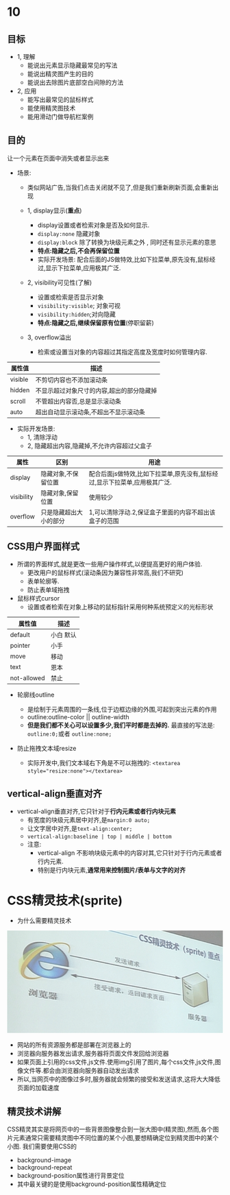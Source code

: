 # 10
## 目标
+ 1, 理解
    + 能说出元素显示隐藏最常见的写法
    + 能说出精灵图产生的目的
    + 能说出去除图片底部空白间隙的方法
+ 2, 应用
    + 能写出最常见的鼠标样式
    + 能使用精灵图技术
    + 能用滑动门做导航栏案例

## 目的
让一个元素在页面中消失或者显示出来
+ 场景:
    + 类似网站广告,当我们点击关闭就不见了,但是我们重新刷新页面,会重新出现
    + 1, display显示(**重点**)
        + display设置或者检索对象是否及如何显示.
        + `display:none` 隐藏对象
        + `display:block` 除了转换为块级元素之外 , 同时还有显示元素的意思
        + **特点:隐藏之后,不会再保留位置**
        + 实际开发场景: 配合后面的JS做特效,比如下拉菜单,原先没有,鼠标经过,显示下拉菜单,应用极其广泛.

    + 2, visibility可见性(了解)
        + 设置或检索是否显示对象
        + `visibility:visible`; 对象可视
        + `visibility:hidden`;对向隐藏
        + **特点:隐藏之后,继续保留原有位置**(停职留薪)

    + 3, overflow溢出
        + 检索或设置当对象的内容超过其指定高度及宽度时如何管理内容.

|属性值|描述|
|-|-|
|visible|不剪切内容也不添加滚动条|
|hidden|不显示超过对象尺寸的内容,超出的部分隐藏掉|
|scroll|不管超出内容否,总是显示滚动条|
|auto|超出自动显示滚动条,不超出不显示滚动条|

+ 实际开发场景:
    + 1, 清除浮动
    + 2, 隐藏超出内容,隐藏掉,不允许内容超过父盒子

|属性|区别|用途|
|-|-|-|
|display|隐藏对象,不保留位置|配合后面js做特效,比如下拉菜单,原先没有,鼠标经过,显示下拉菜单,应用极其广泛.|
|visibility|隐藏对象,保留位置|使用较少|
|overflow|只是隐藏超出大小的部分|1,可以清除浮动.2,保证盒子里面的内容不超出该盒子的范围|


## CSS用户界面样式
+ 所谓的界面样式,就是更改一些用户操作样式,以便提高更好的用户体验.
    + 更改用户的鼠标样式(滚动条因为兼容性非常高,我们不研究)
    + 表单轮廓等.
    + 防止表单域拖拽
+ 鼠标样式cursor
    + 设置或者检索在对象上移动的鼠标指针采用何种系统预定义的光标形状

|属性值|描述|
|-|-|
|default|小白 默认|
|pointer|小手|
|move|移动|
|text|恩本
|not-allowed|禁止|

+ 轮廓线outline
    + 是绘制于元素周围的一条线,位于边框边缘的外围,可起到突出元素的作用
    + outline:outline-color || outline-width
    + **但是我们都不关心可以设置多少,我们平时都是去掉的.**
    最直接的写法是: `outline:0;`或者 `outline:none;`

+ 防止拖拽文本域resize
    + 实际开发中,我们文本域右下角是不可以拖拽的:
        `<textarea style="resize:none"></textarea>`


## vertical-align垂直对齐
+ vertical-align垂直对齐,它只针对于**行内元素或者行内块元素**
    + 有宽度的块级元素居中对齐,是`margin:0 auto;`
    + 让文字居中对齐,是`text-align:center;`
    + `vertical-align:baseline | top | middle | bottom`
    + 注意:
        + vertical-align 不影响块级元素中的内容对其,它只针对于行内元素或者行内元素.
        + 特别是行内块元素,**通常用来控制图片/表单与文字的对齐**

# **CSS精灵技术(sprite)**
+ 为什么需要精灵技术

![](../img/sprite.png)

+ 网站的所有资源服务都是部署在浏览器上的
+ 浏览器向服务器发出请求,服务器将页面文件发回给浏览器
+ 如果页面上引用的css文件,js文件.使用img引用了图片,每个css文件,js文件,图像文件等.都会由浏览器向服务器自动发出请求
+ 所以,当网页中的图像过多时,服务器就会频繁的接受和发送请求,这将大大降低页面的加载速度

## 精灵技术讲解
CSS精灵其实是将网页中的一些背景图像整合到一张大图中(精灵图),然而,各个图片元素通常只需要精灵图中不同位置的某个小图,要想精确定位到精灵图中的某个小图.
我们需要使用CSS的
+ background-image
+ background-repeat
+ background-position属性进行背景定位
+ 其中最关键的是使用background-position属性精确定位
